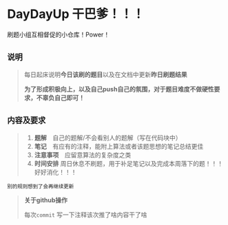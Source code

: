 # DayDayUp   干巴爹！！！

刷题小组互相督促的小仓库！Power！
## `说明`
> 每日起床说明**今日该刷的题目**以及在文档中更新**昨日刷题结果**
>
> **为了形成积极向上，以及自己push自己的氛围，对于题目难度不做硬性要求，不辜负自己即可！**

## `内容及要求`
> 1. **题解**&emsp;自己的题解/不会看别人的题解（写在代码块中）
> 2. **笔记**&emsp;有应有的注释，能附上算法或者该题思想的笔记总结更佳
> 3. **注意事项**&emsp;应留意算法的复杂度之类
> 4. **时间安排** 周日休息不刷题，用于补足笔记以及完成本周落下的题！！！好好消化！！！

`别的规则想到了会再继续更新`

> **关于github操作**
>
> 每次`commit`  写一下注释该次推了啥内容干了啥


